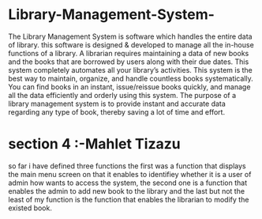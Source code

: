 # Library-Management-System-
The Library Management System is software which handles the entire data of library. 
this software  is designed & developed to manage all the in-house functions of a library.
A librarian requires maintaining a data of new books and the books that are borrowed by users along with their due dates. 
This system completely automates all your library’s activities.
This system is the best way to maintain, organize, and handle countless books systematically.
You can find books in an instant, issue/reissue books quickly, and manage all the data efficiently and orderly using this system. 
The purpose of a library management system is to provide instant and accurate data regarding any type of book, thereby saving a lot of time and effort.

# section 4 :-Mahlet Tizazu
so far i have defined three functions the first was a function that displays the main menu screen on that it enables to identifiey whether it is a user of admin how wants to access the system, the second one is a function that enables the admin to add new book to the library and the last but not the least of my function is the function that enables the librarian to modify the existed book.  
